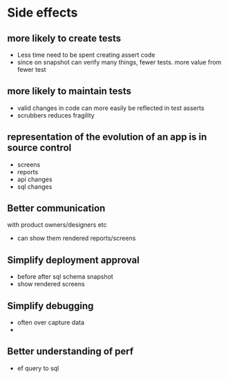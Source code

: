 # Side effects

## more likely to create tests

 * Less time need to be spent creating assert code
 * since on snapshot can verify many things, fewer tests. more value from fewer test

## more likely to maintain tests

 * valid changes in code can more easily be reflected in test asserts
 * scrubbers reduces fragility


## representation of the evolution of an app is in source control

 * screens
 * reports
 * api changes
 * sql changes


## Better communication 

with product owners/designers etc

 * can show them rendered reports/screens


## Simplify deployment approval

 * before after sql schema snapshot
 * show rendered screens


## Simplify debugging

 * often over capture data 
 * 


## Better understanding of perf

 * ef query to sql